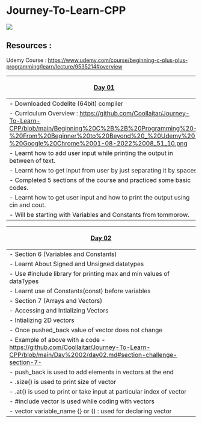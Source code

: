 # **Journey-To-Learn-CPP**
<p align="centre"> <img src="[file:///C:/Users/aadit/Downloads/cpp.png](https://d3njjcbhbojbot.cloudfront.net/api/utilities/v1/imageproxy/https://coursera-course-photos.s3.amazonaws.com/51/af81efe486417a81ab080be3ed731a/C-PartA.jpg?auto=format%2Ccompress&dpr=1)" /> </p>

## **Resources** : 

Udemy Course : https://www.udemy.com/course/beginning-c-plus-plus-programming/learn/lecture/9535214#overview

| <p align="center"> [Day 01](https://github.com/Coollaitar/Journey-To-Learn-CPP/blob/main/Day%2001/day01.md) </p> |
| ------ |
| - Downloaded Codelite (64bit) compiler |
| - Curriculum Overview : https://github.com/Coollaitar/Journey-To-Learn-CPP/blob/main/Beginning%20C%2B%2B%20Programming%20-%20From%20Beginner%20to%20Beyond%20_%20Udemy%20-%20Google%20Chrome%2001-08-2022%2008_51_10.png |
| - Learnt how to add user input while printing the output in between of text. |
| - Learnt how to get input from user by just separating it by spaces.|
| - Completed 5 sections of the course and practiced some basic codes. |
| - Learnt how to get user input and how to print the output using cin and cout. |
| - Will be starting with Variables and Constants from tommorow. |


| <p align="center"> [Day 02](https://github.com/Coollaitar/Journey-To-Learn-CPP/blob/main/Day%2002/day02.md) </p> |
| ------ |
| - Section 6 (Variables and Constants) |
| - Learnt About Signed and Unsigned datatypes |
| - Use #include <climits> library for printing max and min values of dataTypes |
| - Learnt use of Constants(const) before variables |
| - Section 7 (Arrays and Vectors) |
| - Accessing and Intializing Vectors |
| - Intializing 2D vectors |
| - Once pushed_back value of vector does not change |
| - Example of above with a code - https://github.com/Coollaitar/Journey-To-Learn-CPP/blob/main/Day%2002/day02.md#section-challenge-section-7- |
| - push_back is used to add elements in vectors at the end |
| - .size() is used to print size of vector |
| - .at() is used to print or take input at particular index of vector |
| - #include vector is used while coding with vectors | 
| - vector <dtype> variable_name {} or () : used for declaring vector |
  
